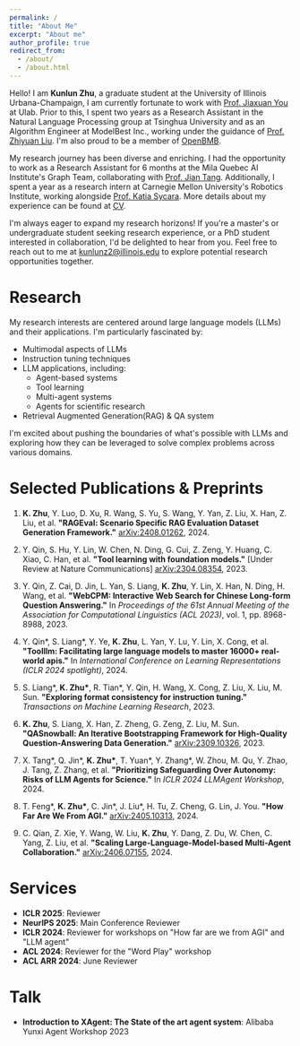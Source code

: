 ```yaml
---
permalink: /
title: "About Me"
excerpt: "About me"
author_profile: true
redirect_from: 
  - /about/
  - /about.html
---
```


Hello! I am **Kunlun Zhu**, a graduate student at the University of Illinois Urbana-Champaign, I am currently fortunate to work with [Prof. Jiaxuan You](https://cs.stanford.edu/people/jiaxuan/) at Ulab. Prior to this, I spent two years as a Research Assistant in the Natural Language Processing group at Tsinghua University and as an Algorithm Engineer at ModelBest Inc., working under the guidance of [Prof. Zhiyuan Liu](https://lzy.thunlp.org/). I'm also proud to be a member of [OpenBMB](https://www.openbmb.cn/en/about-us).

My research journey has been diverse and enriching. I had the opportunity to work as a Research Assistant for 6 months at the Mila Quebec AI Institute's Graph Team, collaborating with [Prof. Jian Tang](https://jian-tang.com/). Additionally, I spent a year as a research intern at Carnegie Mellon University's Robotics Institute, working alongside [Prof. Katia Sycara](https://www.cs.cmu.edu/~sycara/). More details about my experience can be found at [CV](https://github.com/Kunlun-Zhu/Kunlun-Zhu/blob/main/Kunlun_Zhu_Resume_24_08_29.pdf).

I'm always eager to expand my research horizons! If you're a master's or undergraduate student seeking research experience, or a PhD student interested in collaboration, I'd be delighted to hear from you. Feel free to reach out to me at <kunlunz2@illinois.edu> to explore potential research opportunities together.

Research
======
My research interests are centered around large language models (LLMs) and their applications. I'm particularly fascinated by:

- Multimodal aspects of LLMs
- Instruction tuning techniques
- LLM applications, including:
  - Agent-based systems
  - Tool learning
  - Multi-agent systems
  - Agents for scientific research
- Retrieval Augmented Generation(RAG) & QA system

I'm excited about pushing the boundaries of what's possible with LLMs and exploring how they can be leveraged to solve complex problems across various domains.

Selected Publications & Preprints
======
1. **K. Zhu**, Y. Luo, D. Xu, R. Wang, S. Yu, S. Wang, Y. Yan, Z. Liu, X. Han, Z. Liu, et al. **"RAGEval: Scenario Specific RAG Evaluation Dataset Generation Framework."** [arXiv:2408.01262](https://arxiv.org/abs/2408.01262), 2024.
2. Y. Qin, S. Hu, Y. Lin, W. Chen, N. Ding, G. Cui, Z. Zeng, Y. Huang, C. Xiao, C. Han, et al. **"Tool learning with foundation models."** [Under Review at Nature Communications] [arXiv:2304.08354](https://arxiv.org/abs/2304.08354), 2023.

3. Y. Qin, Z. Cai, D. Jin, L. Yan, S. Liang, **K. Zhu**, Y. Lin, X. Han, N. Ding, H. Wang, et al. **"WebCPM: Interactive Web Search for Chinese Long-form Question Answering."** In *Proceedings of the 61st Annual Meeting of the Association for Computational Linguistics (ACL 2023)*, vol. 1, pp. 8968-8988, 2023.

4. Y. Qin*, S. Liang*, Y. Ye, **K. Zhu**, L. Yan, Y. Lu, Y. Lin, X. Cong, et al. **"Toolllm: Facilitating large language models to master 16000+ real-world apis."** In *International Conference on Learning Representations (ICLR 2024 spotlight)*, 2024.

5. S. Liang\*, **K. Zhu\***, R. Tian\*, Y. Qin, H. Wang, X. Cong, Z. Liu, X. Liu, M. Sun. **"Exploring format consistency for instruction tuning."** *Transactions on Machine Learning Research*, 2023.

6. **K. Zhu**, S. Liang, X. Han, Z. Zheng, G. Zeng, Z. Liu, M. Sun. **"QASnowball: An Iterative Bootstrapping Framework for High-Quality Question-Answering Data Generation."** [arXiv:2309.10326](https://arxiv.org/abs/2309.10326), 2023.

7. X. Tang\*, Q. Jin\*, **K. Zhu\***, T. Yuan\*, Y. Zhang\*, W. Zhou, M. Qu, Y. Zhao, J. Tang, Z. Zhang, et al. **"Prioritizing Safeguarding Over Autonomy: Risks of LLM Agents for Science."** In *ICLR 2024 LLMAgent Workshop*, 2024.

8. T. Feng\*, **K. Zhu\***, C. Jin\*, J. Liu\*, H. Tu, Z. Cheng, G. Lin, J. You. **"How Far Are We From AGI."** [arXiv:2405.10313](https://arxiv.org/abs/2405.10313), 2024.

9. C. Qian, Z. Xie, Y. Wang, W. Liu, **K. Zhu**, Y. Dang, Z. Du, W. Chen, C. Yang, Z. Liu, et al. **"Scaling Large-Language-Model-based Multi-Agent Collaboration."** [arXiv:2406.07155](https://arxiv.org/abs/2406.07155), 2024.

Services
======

- **ICLR 2025**: Reviewer
- **NeurIPS 2025**: Main Conference Reviewer
- **ICLR 2024**: Reviewer for workshops on "How far are we from AGI" and "LLM agent"
- **ACL 2024**: Reviewer for the "Word Play" workshop
- **ACL ARR 2024**: June Reviewer

Talk
======
- **Introduction to XAgent: The State of the art agent system**: Alibaba Yunxi Agent Workshop 2023

